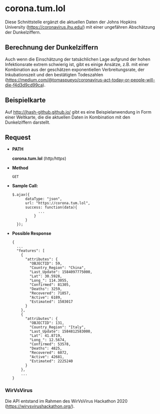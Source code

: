 # corona.tum.lol

Diese Schnittstelle ergänzt die aktuellen Daten der Johns Hopkins University (https://coronavirus.jhu.edu/) mit einer ungefähren Abschätzung der Dunkelziffern.

## Berechnung der Dunkelziffern
Auch wenn die Einschätzung der tatsächlichen Lage aufgrund der hohen Infektionsrate extrem schwierig ist, gibt es einige Ansätze, z.B. mit einer Kombination aus der geschätzen exponentiellen Verbreitungsrate, der Inkubationszeit und den bestätigten Todeszahlen (https://medium.com/@tomaspueyo/coronavirus-act-today-or-people-will-die-f4d3d9cd99ca).

## Beispielkarte

Auf http://jhash-github.github.io/ gibt es eine Beispielanwendung in Form einer Weltkarte, die die aktuellen Daten in Kombination mit den Dunkelziffern darstellt.

## Request

* **PATH**

  **corona.tum.lol** (_http/https_)

* **Method**

  `GET`

* **Sample Call:**

  ```
  $.ajax({
        dataType: "json",
        url: "https://corona.tum.lol",
        success: function(data){
              ...
            }
        }
    });
  ```
* **Possible Response**

  ```
  {
    ...
    "features": [
      {
        "attributes": {
          "OBJECTID": 59,
          "Country_Region": "China",
          "Last_Update": 1584097775000,
          "Lat": 30.5928,
          "Long_": 114.3055,
          "Confirmed": 81305,
          "Deaths": 3259,
          "Recovered": 71857,
          "Active": 6189,
          "Estimated": 1503017
        }
      },
      {
        "attributes": {
          "OBJECTID": 131,
          "Country_Region": "Italy",
          "Last_Update": 1584812583000,
          "Lat": 41.8719,
          "Long_": 12.5674,
          "Confirmed": 53578,
          "Deaths": 4825,
          "Recovered": 6072,
          "Active": 42681,
          "Estimated": 2225240
        }
      },
      ...
  }
  ```

### WirVsVirus
Die API entstand im Rahmen des WirVsVirus Hackathon 2020 (https://wirvsvirushackathon.org/).
